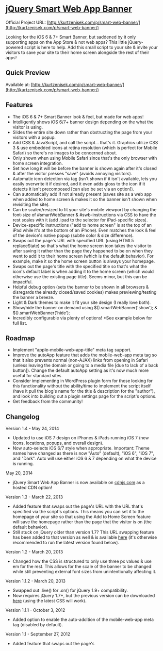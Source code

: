 [jQuery Smart Web App Banner](http://kurtzenisek.com/p/smart-web-banner/)
===========================

Official Project URL: [http://kurtzenisek.com/p/smart-web-banner/](http://kurtzenisek.com/p/smart-web-banner/)

Looking for the iOS 6 & 7+ Smart Banner, but saddened by it only supporting apps on the App Store & not web apps? This little jQuery-powered script is here to help. Add this small script to your site & invite your visitors to save your site to their home screen alongside the rest of their apps!

## Quick Preview

Available at: [http://kurtzenisek.com/p/smart-web-banner/](http://kurtzenisek.com/p/smart-web-banner/)

## Features

- The iOS 6 & 7+ Smart Banner look & feel, but made for web apps!
- Intelligently shows iOS 6/7+ banner design depending on the what the visitor is using.
- Slides the entire site down rather than obstructing the page from your visitors with a popup.
- Add CSS & JavaScript, and call the script... that's it. Graphics utilize CSS 3 & use embedded icons at retina resolution (which is perfect for Mobile Safari) so there's no images to be concerned about.
- Only shown when using Mobile Safari since that's the only browser with home screen integration.
- Set how long it will be before the banner is shown again after it's closed & after the visitor presses "save" (avoids annoying visitors).
- Automatic icon detection via <link> tag (isn't shown if it isn't available, lets you easily overwrite it if desired, and it even adds gloss to the icon if it detects it isn't precomposed [can also be set via an option]).
- Can automatically add <meta name="apple-mobile-web-app-capable" content="yes" /> if not already present (saves site as a web app when added to home screen & makes it so the banner isn't shown when revisiting the site).
- Can be scaled/resized to fit your site's mobile viewport by changing the font-size of #smartWebBanner & #swb-instructions via CSS to have the rest scales with it (add .ipad to the selector for iPad-specific sizes).
- Device-specific instructions ("add to home screen" is at the top of an iPad while it's at the bottom of an iPhone). Even matches the look & feel of the device's native popup (subtle color & size difference).
- Swaps out the page's URL with specified URL (using HTML5 replaceState) so that's what the home screen icon takes the visitor to after saving it rather than the page they happened to be on when they went to add it to their home screen (which is the default behavior). For example, make it so the home screen button is always your homepage.
- Swaps out the page's title with the specified title so that's what the icon's default label is when adding it to the home screen (which would otherwise use the existing page title). Seems minor, but this can be impactful.
- Helpful debug option (sets the banner to be shown in all browsers & disregards the already closed/saved cookies) makes previewing/testing the banner a breeze.
- Light & Dark themes to make it fit your site design (I really love both).
- Show/hide the banner on demand using $().smartWebBanner('show'); & $().smartWebBanner('hide');
- Incredibly configurable via plenty of options! *See example below for full list.

## Roadmap

- Implement "apple-mobile-web-app-title" meta tag support.
- Improve the autoApp feature that adds the mobile-web-app meta tag so that it also prevents normal (non-AJAX) links from opening in Safari (unless leaving the domain or going to a media file [due to lack of a back button]). Change the default autoApp setting as it's now much more useful for standard sites.
- Consider implementing in WordPress plugin form for those looking for this functionality without the ability/time to implement the script itself (have it pull the blog's name for the title & description for the "author"), and look into building out a plugin settings page for the script's options.
- Get feedback from the community!

## Changelog

Version 1.4 - May 24, 2014

- Updated to use iOS 7 design on iPhones & iPads running iOS 7 (new icons, locations, popups, and overall design).
- Now auto-selects iOS 6/7 style when appropriate. Important: Theme names have changed as there is now "Auto" (default), "iOS 6", "iOS 7", and "Dark". Auto will use either iOS 6 & 7 depending on what the device is running.

May 20, 2014

- jQuery Smart Web App Banner is now available on [cdnjs.com](http://cdnjs.com/libraries/jquery-smart-web-app-banner) as a hosted CDN option!

Version 1.3 - March 22, 2013

- Added feature that swaps out the page's URL with the URL that's specified via the script's options. This means you can set it to the homepage of your site so that using the Add to Home Screen feature will save the homepage rather than the page that the visitor is on (the default behavior).
- Still stuck on jQuery older than version 1.7? This URL swapping feature has been added to that version as well & is available [here](https://github.com/KZeni/Smart-Web-App-Banner/blob/master/jQuery.smartWebBanner.pre-1.7.min.js) (it's otherwise recommended to run the latest version found below).

Version 1.2 - March 20, 2013

- Changed how the CSS is structured to only use three px values & use em for the rest. This allows for the scale of the banner to be changed while still preventing external font sizes from unintentionally affecting it.

Version 1.1.2 - March 20, 2013

- Swapped out .live() for .on() for jQuery 1.9+ compatibility.
- Now requires jQuery 1.7+, but the previous version can be downloaded [here](https://github.com/KZeni/Smart-Web-App-Banner/blob/master/jQuery.smartWebBanner.pre-1.7.min.js) (using the latest CSS will work).

Version 1.1.1 - October 3, 2012

- Added option to enable the auto-addition of the mobile-web-app meta tag (disabled by default).

Version 1.1 - September 27, 2012

- Added feature that swaps out the page's <title> attribute with the title that's specified via the script's options.
- Added option to disable the new title swap feature.

Version 1.0 - September 19, 2012

- Initial Release (same day as iOS 6).

## Beginner's Getting Started Guide

[Open Getting Started Guide](https://gist.github.com/KZeni/cbd6e19e94617cda9a16#file-getting-started-md)

## Example (using default settings)

```javascript
$().smartWebBanner();
```

## Example (with full options)

```javascript
$().smartWebBanner({
	title: "Website Name", // What the title of the "app" should be in the banner | Default: "Web App"
	titleSwap: true, // Whether or not to use the title specified here has the default label of the home screen icon (otherwise uses the page's <title> tag) | Default: true
	url: '/', // URL to mask the page as before saving to home screen (allows for having it save the homepage of a site no matter what page the visitor is on) | Default: ""
	author: "Company Name", // What the author of the "app" should be in the banner | Default: "Save to Home Screen"
	speedIn: 300, // Show animation speed of the banner | Default: 300
	speedOut: 400, // Close animation speed of the banner | Default: 400
	useIcon: true, // Whether or not it should show site's apple touch icon (located via <link> tag) | Default: true
	iconOverwrite: "http://other-url.com/icon-512x512.png", // Force the URL of the icon (even if found via <link> tag) | Default: ""
	iconGloss: "auto", // Whether or not to show the gloss over the icon (true/false/"auto" [auto doesn't show if precomposed <link> tag is used]) | Default: "auto"
	showFree: true, // Whether or not to show "Free" at bottom of info | Default: true
	daysHidden: 15, // Duration to hide the banner after being closed (0 = always show banner) | Default: 15
	daysReminder: 90, // Duration to hide the banner after "Save" is clicked *separate from when the close button is clicked* (0 = always show banner) | Default: 90
	popupDuration: 6000, // How long the instructions are shown before fading out (0 = show until manually closed) | Default: 6000
	popupSpeedIn: 200, // Show animation speed of the popup | Default: 200
	popupSpeedOut: 900, // Close animation speed of the popup | Default: 900
	theme: "auto", // Change between "auto", "iOS 7", "iOS 6" & "dark" themes to fit your site design | Default: "auto"
	autoApp: false, // Whether or not it should auto-add the mobile-web-app meta tag that makes it open as an app rather than in mobile safari | Default: false
	debug: false // Whether or not it should always be shown (even for non-iOS devices & if cookies have previously been set) *This is helpful for testing and/or previewing | Default: false
});
```

## Download Now

[Click here to view the download options.](http://kurtzenisek.com/p/smart-web-banner/#download)

## Support

<a href="http://www.google.com/recaptcha/mailhide/d?k=01mU-MMXHEZiapIGiiSSe78Q==&amp;c=h-nAexn4QTO2z6nieTeXVg==" onclick="window.open('http://www.google.com/recaptcha/mailhide/d?k\07501mU-MMXHEZiapIGiiSSe78Q\75\75\46c\75h-nAexn4QTO2z6nieTeXVg\75\075', '', 'toolbar=0,scrollbars=0,location=0,statusbar=0,menubar=0,resizable=0,width=500,height=300'); return false;" title="Reveal this e-mail address" class="button" target="_blank">Email me</a>

## FAQs

**Need to have it save the homepage of your site rather than the page the visitor is on?**<br />
Saving a page to the home screen saves the current page by default, but you can set the url option to be whatever URL you would like it to save & the plugin takes care of the rest.

Tip: set url to '/' to have it always be the homepage of your site while being independent of the domain itself. Also, it can't be a different domain for security reasons.

**Need to adjust the size of the banner to fit the scale of your site?**<br />
This plugin's CSS was built to refer to two elements (with one variant) that then determines the size of everything else. Simply change the font-size for #smartWebBanner & #swb-instructions (add .ipad for iPad-specific sizes) in your own CSS (or edit the plugin directly) to fit your needs.

**Looking to use this to promote *non web-based* Android apps and/or iOS apps on older iOS versions and/or different browsers?**<br />
Check out [Jasny's fork](http://jasny.github.com/jquery.smartbanner/) for Android apps & or iOS apps older than iOS 6.
Also check out [iJason's fork](https://github.com/ijason/Smart-App-Banners) aimed purely at making it available for iOS apps in other iOS browsers (Google Chrome) & older iOS versions.
Note: Both of these are for non-web apps. This is the only plugin aimed at web apps (to my knowledge).

## License

jQuery Smart Web App Banner is provided under the [Apache License, 2.0](https://www.apache.org/licenses/LICENSE-2.0.html).

Please know that this is in no way created, owned, or managed by Apple Inc. nor am I employed by Apple Inc.

[![Analytics](https://ga-beacon.appspot.com/UA-15075859-6/Smart-Web-App-Banner/readme?pixel)](https://github.com/igrigorik/ga-beacon)
